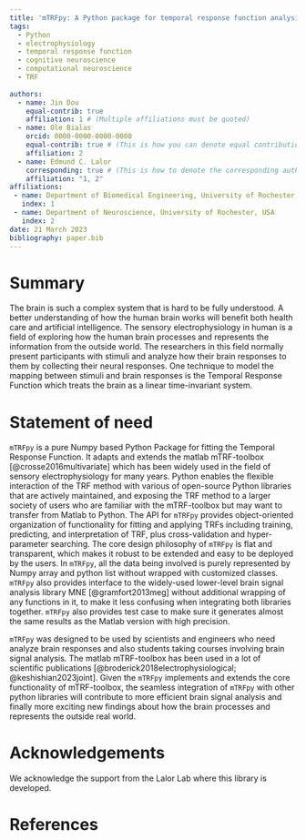 ```yaml
---
title: 'mTRFpy: A Python package for temporal response function analysis'
tags:
  - Python
  - electrophysiology
  - temporal response function
  - cognitive neuroscience
  - computational neuroscience
  - TRF
  
authors:
  - name: Jin Dou
    equal-contrib: true
    affiliation: 1 # (Multiple affiliations must be quoted)
  - name: Ole Bialas
	orcid: 0000-0000-0000-0000
    equal-contrib: true # (This is how you can denote equal contributions between multiple authors)
    affiliation: 2
  - name: Edmund C. Lalor
    corresponding: true # (This is how to denote the corresponding author)
    affiliation: "1, 2"
affiliations:
 - name: Department of Biomedical Engineering, University of Rochester, USA
   index: 1
 - name: Department of Neuroscience, University of Rochester, USA
   index: 2
date: 21 March 2023
bibliography: paper.bib
---
```


# Summary

The brain is such a complex system that is hard to be fully understood. 
A better understanding of how the human brain works will benefit both 
health care and artificial intelligence. The sensory electrophysiology 
in human is a field of exploring how the human brain processes and represents 
the information from the outside world. The researchers in this field 
normally present participants with stimuli and analyze how their brain 
responses to them by collecting their neural responses. One technique to 
model the mapping between stimuli and brain responses is the Temporal Response Function 
which treats the brain as a linear time-invariant system.

# Statement of need

`mTRFpy` is a pure Numpy based Python Package for fitting the Temporal 
Response Function. It adapts and extends the matlab mTRF-toolbox [@crosse2016multivariate] which has been 
widely used in the field of sensory electrophysiology for many years. 
Python enables the flexible interaction of the TRF method with various
of open-source Python libraries that are actively maintained, and exposing 
the TRF method to a larger society of users who are familiar with the mTRF-toolbox 
but may want to transfer from Matlab to Python. The API for `mTRFpy` provides 
object-oriented organization of functionality for fitting and applying TRFs 
including training, predicting, and interpretation of TRF, plus cross-validation 
and hyper-parameter searching. The core design philosophy of `mTRFpy` is flat and transparent, 
which makes it robust to be extended and easy to be deployed by the users. 
In `mTRFpy`, all the data being involved is purely represented by Numpy array and python list 
without wrapped with customized classes. `mTRFpy` also provides interface to the widely-used 
lower-level brain signal analysis library MNE [@gramfort2013meg] without additional wrapping of 
any functions in it, to make it less confusing when integrating both libraries together.
`mTRFpy` also provides test case to make sure it generates almost the same results as the Matlab version 
with high precision.

`mTRFpy` was designed to be used by scientists and engineers who need analyze 
brain responses and also students taking courses involving brain signal analysis. 
The matlab mTRF-toolbox has been used in a lot of scientific publications [@broderick2018electrophysiological; @keshishian2023joint]. 
Given the `mTRFpy` implements and extends the core functionality of mTRF-toolbox, 
the seamless integration of `mTRFpy` with other python libraries will contribute 
to more efficient brain signal analysis and finally more exciting new findings 
about how the brain processes and represents the outside real world.

# Acknowledgements

We acknowledge the support from the Lalor Lab where this library is developed.

# References
